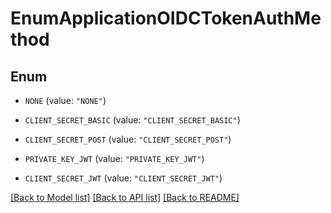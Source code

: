 # EnumApplicationOIDCTokenAuthMethod

## Enum


* `NONE` (value: `"NONE"`)

* `CLIENT_SECRET_BASIC` (value: `"CLIENT_SECRET_BASIC"`)

* `CLIENT_SECRET_POST` (value: `"CLIENT_SECRET_POST"`)

* `PRIVATE_KEY_JWT` (value: `"PRIVATE_KEY_JWT"`)

* `CLIENT_SECRET_JWT` (value: `"CLIENT_SECRET_JWT"`)


[[Back to Model list]](../README.md#documentation-for-models) [[Back to API list]](../README.md#documentation-for-api-endpoints) [[Back to README]](../README.md)



